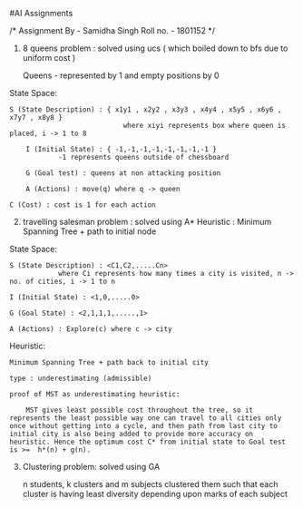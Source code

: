 #AI Assignments

/*
Assignment By - Samidha Singh
Roll no. - 1801152
*/

1. 8 queens problem : solved using ucs ( which boiled down to bfs due to uniform cost )

	Queens - represented by 1 and empty positions by 0

State Space:

	S (State Description) : { x1y1 , x2y2 , x3y3 , x4y4 , x5y5 , x6y6 , x7y7 , x8y8 }
                                where xiyi represents box where queen is placed, i -> 1 to 8
 
        I (Initial State) : { -1,-1,-1,-1,-1,-1,-1,-1 }
			    -1 represents queens outside of chessboard

        G (Goal test) : queens at non attacking position

        A (Actions) : move(q) where q -> queen

	C (Cost) : cost is 1 for each action


2. travelling salesman problem : solved using A* 
				 Heuristic : Minimum Spanning Tree + path to initial node

State Space:
	
	S (State Description) : <C1,C2,.....Cn>
				where Ci represents how many times a city is visited, n -> no. of cities, i -> 1 to n
	
	I (Initial State) : <1,0,.....0>
	
	G (Goal State) : <2,1,1,1,.....,1>
	
	A (Actions) : Explore(c) where c -> city


Heuristic:

	Minimum Spanning Tree + path back to initial city

	type : underestimating (admissible)

	proof of MST as underestimating heuristic: 

		MST gives least possible cost throughout the tree, so it represents the least possible way one can travel to all cities only once without getting into a cycle, and then path from last city to initial city is also being added to provide more accuracy on heuristic. Hence the optimum cost C* from initial state to Goal test is >=  h*(n) + g(n).

3. Clustering problem: solved using GA

	n students, k clusters and m subjects
	clustered them such that each cluster is having least diversity depending upon marks of each subject
